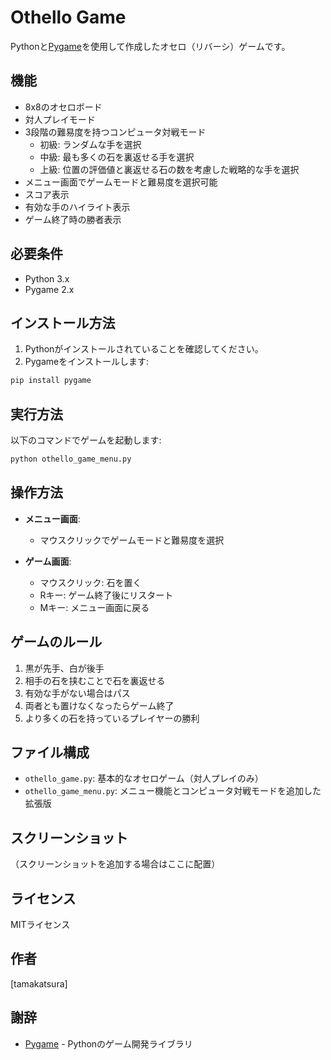 # Othello Game

Pythonと[Pygame](https://www.pygame.org/)を使用して作成したオセロ（リバーシ）ゲームです。

## 機能

- 8x8のオセロボード
- 対人プレイモード
- 3段階の難易度を持つコンピュータ対戦モード
  - 初級: ランダムな手を選択
  - 中級: 最も多くの石を裏返せる手を選択
  - 上級: 位置の評価値と裏返せる石の数を考慮した戦略的な手を選択
- メニュー画面でゲームモードと難易度を選択可能
- スコア表示
- 有効な手のハイライト表示
- ゲーム終了時の勝者表示

## 必要条件

- Python 3.x
- Pygame 2.x

## インストール方法

1. Pythonがインストールされていることを確認してください。
2. Pygameをインストールします:

```bash
pip install pygame
```

## 実行方法

以下のコマンドでゲームを起動します:

```bash
python othello_game_menu.py
```

## 操作方法

- **メニュー画面**:
  - マウスクリックでゲームモードと難易度を選択

- **ゲーム画面**:
  - マウスクリック: 石を置く
  - Rキー: ゲーム終了後にリスタート
  - Mキー: メニュー画面に戻る

## ゲームのルール

1. 黒が先手、白が後手
2. 相手の石を挟むことで石を裏返せる
3. 有効な手がない場合はパス
4. 両者とも置けなくなったらゲーム終了
5. より多くの石を持っているプレイヤーの勝利

## ファイル構成

- `othello_game.py`: 基本的なオセロゲーム（対人プレイのみ）
- `othello_game_menu.py`: メニュー機能とコンピュータ対戦モードを追加した拡張版

## スクリーンショット

（スクリーンショットを追加する場合はここに配置）

## ライセンス

MITライセンス

## 作者

[tamakatsura]


## 謝辞

- [Pygame](https://www.pygame.org/) - Pythonのゲーム開発ライブラリ
